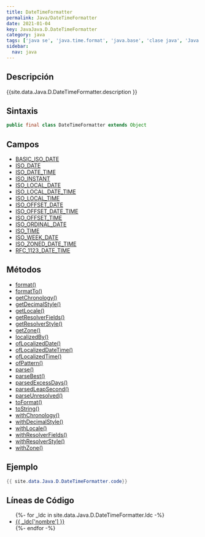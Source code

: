 ```yaml
---
title: DateTimeFormatter
permalink: Java/DateTimeFormatter
date: 2021-01-04
key: JavaJava.D.DateTimeFormatter
category: java
tags: ['java se', 'java.time.format', 'java.base', 'clase java', 'Java 1.8']
sidebar: 
  nav: java
---
```


## Descripción
{{site.data.Java.D.DateTimeFormatter.description }}

## Sintaxis
~~~java
public final class DateTimeFormatter extends Object
~~~

## Campos
* [BASIC_ISO_DATE](/Java/DateTimeFormatter/BASIC_ISO_DATE)
* [ISO_DATE](/Java/DateTimeFormatter/ISO_DATE)
* [ISO_DATE_TIME](/Java/DateTimeFormatter/ISO_DATE_TIME)
* [ISO_INSTANT](/Java/DateTimeFormatter/ISO_INSTANT)
* [ISO_LOCAL_DATE](/Java/DateTimeFormatter/ISO_LOCAL_DATE)
* [ISO_LOCAL_DATE_TIME](/Java/DateTimeFormatter/ISO_LOCAL_DATE_TIME)
* [ISO_LOCAL_TIME](/Java/DateTimeFormatter/ISO_LOCAL_TIME)
* [ISO_OFFSET_DATE](/Java/DateTimeFormatter/ISO_OFFSET_DATE)
* [ISO_OFFSET_DATE_TIME](/Java/DateTimeFormatter/ISO_OFFSET_DATE_TIME)
* [ISO_OFFSET_TIME](/Java/DateTimeFormatter/ISO_OFFSET_TIME)
* [ISO_ORDINAL_DATE](/Java/DateTimeFormatter/ISO_ORDINAL_DATE)
* [ISO_TIME](/Java/DateTimeFormatter/ISO_TIME)
* [ISO_WEEK_DATE](/Java/DateTimeFormatter/ISO_WEEK_DATE)
* [ISO_ZONED_DATE_TIME](/Java/DateTimeFormatter/ISO_ZONED_DATE_TIME)
* [RFC_1123_DATE_TIME](/Java/DateTimeFormatter/RFC_1123_DATE_TIME)

## Métodos
* [format()](/Java/DateTimeFormatter/format)
* [formatTo()](/Java/DateTimeFormatter/formatTo)
* [getChronology()](/Java/DateTimeFormatter/getChronology)
* [getDecimalStyle()](/Java/DateTimeFormatter/getDecimalStyle)
* [getLocale()](/Java/DateTimeFormatter/getLocale)
* [getResolverFields()](/Java/DateTimeFormatter/getResolverFields)
* [getResolverStyle()](/Java/DateTimeFormatter/getResolverStyle)
* [getZone()](/Java/DateTimeFormatter/getZone)
* [localizedBy()](/Java/DateTimeFormatter/localizedBy)
* [ofLocalizedDate()](/Java/DateTimeFormatter/ofLocalizedDate)
* [ofLocalizedDateTime()](/Java/DateTimeFormatter/ofLocalizedDateTime)
* [ofLocalizedTime()](/Java/DateTimeFormatter/ofLocalizedTime)
* [ofPattern()](/Java/DateTimeFormatter/ofPattern)
* [parse()](/Java/DateTimeFormatter/parse)
* [parseBest()](/Java/DateTimeFormatter/parseBest)
* [parsedExcessDays()](/Java/DateTimeFormatter/parsedExcessDays)
* [parsedLeapSecond()](/Java/DateTimeFormatter/parsedLeapSecond)
* [parseUnresolved()](/Java/DateTimeFormatter/parseUnresolved)
* [toFormat()](/Java/DateTimeFormatter/toFormat)
* [toString()](/Java/DateTimeFormatter/toString)
* [withChronology()](/Java/DateTimeFormatter/withChronology)
* [withDecimalStyle()](/Java/DateTimeFormatter/withDecimalStyle)
* [withLocale()](/Java/DateTimeFormatter/withLocale)
* [withResolverFields()](/Java/DateTimeFormatter/withResolverFields)
* [withResolverStyle()](/Java/DateTimeFormatter/withResolverStyle)
* [withZone()](/Java/DateTimeFormatter/withZone)

## Ejemplo
~~~java
{{ site.data.Java.D.DateTimeFormatter.code}}
~~~

## Líneas de Código
<ul>
{%- for _ldc in site.data.Java.D.DateTimeFormatter.ldc -%}
   <li>
       <a href="{{_ldc['url'] }}">{{ _ldc['nombre'] }}</a>
   </li>
{%- endfor -%}
</ul>
